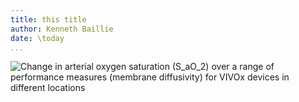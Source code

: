 ```yaml
---
title: this title
author: Kenneth Baillie
date: \today
...
```

 

[comment]: <> (This is a comment, it will not be included)

![Change in arterial oxygen saturation ($S_aO_2$) over a range of performance measures (membrane diffusivity) for VIVOx devices in different locations](http://baillielab.net/sourcefiles/vivox/r6.Hb_90.RR_4.fio2_0.21_vivoxDm174_vivoxsites3_vivoxDm_SaO2.png "Dm vs SaO2")
